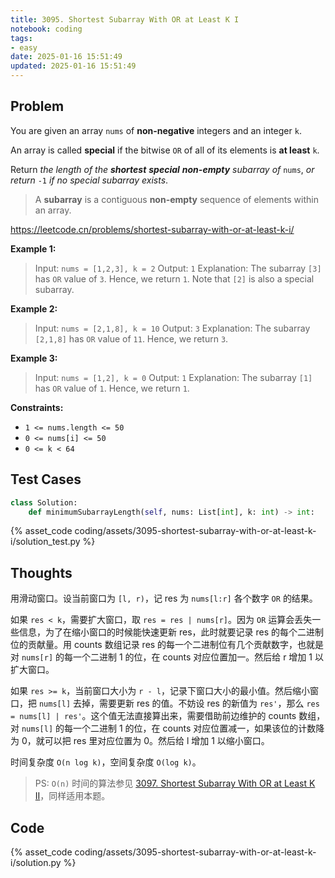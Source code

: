 ```yaml
---
title: 3095. Shortest Subarray With OR at Least K I
notebook: coding
tags:
- easy
date: 2025-01-16 15:51:49
updated: 2025-01-16 15:51:49
---
```

## Problem

You are given an array `nums` of **non-negative** integers and an integer `k`.

An array is called **special** if the bitwise `OR` of all of its elements is **at least** `k`.

Return _the length of the **shortest** **special** **non-empty** subarray of_ `nums`, _or return_ `-1` _if no special subarray exists_.

> A **subarray** is a contiguous **non-empty** sequence of elements within an array.

<https://leetcode.cn/problems/shortest-subarray-with-or-at-least-k-i/>

**Example 1:**

> Input: `nums = [1,2,3], k = 2`
> Output: `1`
> Explanation:
> The subarray `[3]` has `OR` value of `3`. Hence, we return `1`.
> Note that `[2]` is also a special subarray.

**Example 2:**

> Input: `nums = [2,1,8], k = 10`
> Output: `3`
> Explanation:
> The subarray `[2,1,8]` has `OR` value of `11`. Hence, we return `3`.

**Example 3:**

> Input: `nums = [1,2], k = 0`
> Output: `1`
> Explanation:
> The subarray `[1]` has `OR` value of `1`. Hence, we return `1`.

**Constraints:**

- `1 <= nums.length <= 50`
- `0 <= nums[i] <= 50`
- `0 <= k < 64`

## Test Cases

``` python
class Solution:
    def minimumSubarrayLength(self, nums: List[int], k: int) -> int:
```

{% asset_code coding/assets/3095-shortest-subarray-with-or-at-least-k-i/solution_test.py %}

## Thoughts

用滑动窗口。设当前窗口为 `[l, r)`，记 res 为 `nums[l:r]` 各个数字 `OR` 的结果。

如果 `res < k`，需要扩大窗口，取 `res = res | nums[r]`。因为 `OR` 运算会丢失一些信息，为了在缩小窗口的时候能快速更新 res，此时就要记录 res 的每个二进制位的贡献量。用 counts 数组记录 res 的每一个二进制位有几个贡献数字，也就是对 `nums[r]` 的每一个二进制 1 的位，在 counts 对应位置加一。然后给 r 增加 1 以扩大窗口。

如果 `res >= k`，当前窗口大小为 `r - l`，记录下窗口大小的最小值。然后缩小窗口，把 `nums[l]` 去掉，需要更新 res 的值。不妨设 res 的新值为 `res'`，那么 `res = nums[l] | res'`。这个值无法直接算出来，需要借助前边维护的 counts 数组，对 `nums[l]` 的每一个二进制 1 的位，在 counts 对应位置减一，如果该位的计数降为 0，就可以把 res 里对应位置为 0。然后给 l 增加 1 以缩小窗口。

时间复杂度 `O(n log k)`，空间复杂度 `O(log k)`。

> PS: `O(n)` 时间的算法参见 [3097. Shortest Subarray With OR at Least K II](3097-shortest-subarray-with-or-at-least-k-ii)，同样适用本题。

## Code

{% asset_code coding/assets/3095-shortest-subarray-with-or-at-least-k-i/solution.py %}
